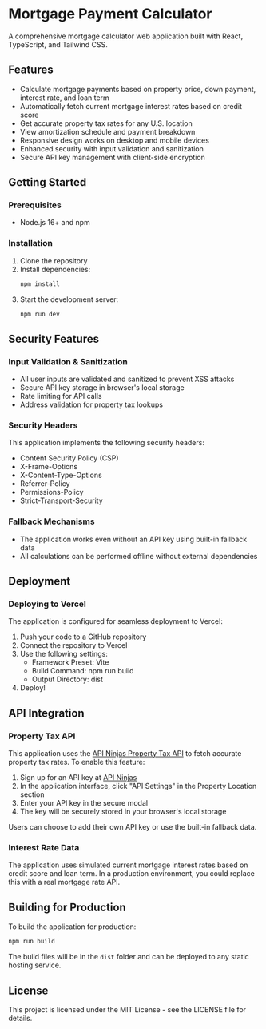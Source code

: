 # Mortgage Payment Calculator

A comprehensive mortgage calculator web application built with React, TypeScript, and Tailwind CSS.

## Features

- Calculate mortgage payments based on property price, down payment, interest rate, and loan term
- Automatically fetch current mortgage interest rates based on credit score
- Get accurate property tax rates for any U.S. location
- View amortization schedule and payment breakdown
- Responsive design works on desktop and mobile devices
- Enhanced security with input validation and sanitization
- Secure API key management with client-side encryption

## Getting Started

### Prerequisites

- Node.js 16+ and npm

### Installation

1. Clone the repository
2. Install dependencies:
   ```bash
   npm install
   ```
3. Start the development server:
   ```bash
   npm run dev
   ```

## Security Features

### Input Validation & Sanitization
- All user inputs are validated and sanitized to prevent XSS attacks
- Secure API key storage in browser's local storage
- Rate limiting for API calls
- Address validation for property tax lookups

### Security Headers
This application implements the following security headers:
- Content Security Policy (CSP)
- X-Frame-Options
- X-Content-Type-Options
- Referrer-Policy
- Permissions-Policy
- Strict-Transport-Security

### Fallback Mechanisms
- The application works even without an API key using built-in fallback data
- All calculations can be performed offline without external dependencies

## Deployment

### Deploying to Vercel
The application is configured for seamless deployment to Vercel:

1. Push your code to a GitHub repository
2. Connect the repository to Vercel
3. Use the following settings:
   - Framework Preset: Vite
   - Build Command: npm run build
   - Output Directory: dist
4. Deploy!

## API Integration

### Property Tax API

This application uses the [API Ninjas Property Tax API](https://api-ninjas.com/api/propertytax) to fetch accurate property tax rates. To enable this feature:

1. Sign up for an API key at [API Ninjas](https://api-ninjas.com/)
2. In the application interface, click "API Settings" in the Property Location section
3. Enter your API key in the secure modal
4. The key will be securely stored in your browser's local storage

Users can choose to add their own API key or use the built-in fallback data.

### Interest Rate Data

The application uses simulated current mortgage interest rates based on credit score and loan term. In a production environment, you could replace this with a real mortgage rate API.

## Building for Production

To build the application for production:

```bash
npm run build
```

The build files will be in the `dist` folder and can be deployed to any static hosting service.

## License

This project is licensed under the MIT License - see the LICENSE file for details.
